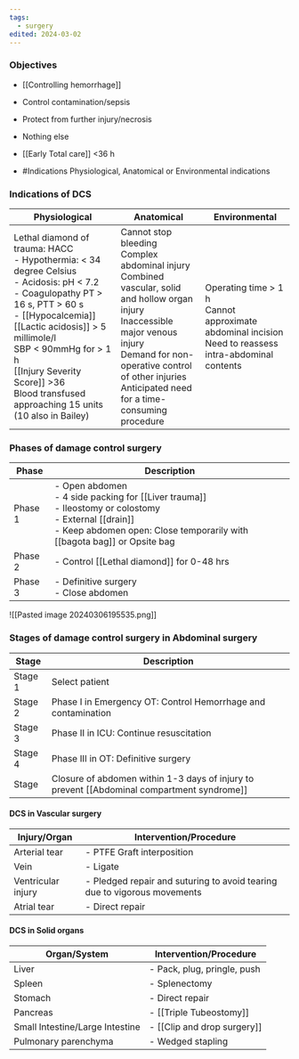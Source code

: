 ```yaml
---
tags:
  - surgery
edited: 2024-03-02
---
```


### Objectives
- [[Controlling hemorrhage]] 
- Control contamination/sepsis
- Protect from further injury/necrosis 
- Nothing else

- [[Early Total care]] <36 h 
- #Indications Physiological, Anatomical or Environmental indications
### Indications of DCS

| Physiological                                                                                                                                                                                                                                                                                                             | Anatomical                                                                                                                                                                                                                                        | Environmental                                                                                              |
| ------------------------------------------------------------------------------------------------------------------------------------------------------------------------------------------------------------------------------------------------------------------------------------------------------------------------- | ------------------------------------------------------------------------------------------------------------------------------------------------------------------------------------------------------------------------------------------------- | ---------------------------------------------------------------------------------------------------------- |
| Lethal diamond of trauma: HACC<br>- Hypothermia: < 34 degree Celsius<br>- Acidosis: pH < 7.2<br>- Coagulopathy PT > 16 s, PTT > 60 s<br>- [[Hypocalcemia]]<br>[[Lactic acidosis]] > 5 millimole/l<br>SBP < 90mmHg for > 1 h<br>[[Injury Severity Score]] >36<br>Blood transfused approaching 15 units (10 also in Bailey) | Cannot stop bleeding<br>Complex abdominal injury<br>Combined vascular, solid and hollow organ injury<br>Inaccessible major venous injury<br>Demand for non-operative control of other injuries<br>Anticipated need for a time-consuming procedure | Operating time > 1 h<br>Cannot approximate abdominal incision<br>Need to reassess intra-abdominal contents |

### Phases of damage control surgery

| Phase   | Description                                                                                                                                                                                     |
| ------- | ----------------------------------------------------------------------------------------------------------------------------------------------------------------------------------------------- |
| Phase 1 | - Open abdomen <br> - 4 side packing for [[Liver trauma]] <br> - Ileostomy or colostomy <br> - External [[drain]] <br> - Keep abdomen open: Close temporarily with [[bagota bag]] or Opsite bag |
| Phase 2 | - Control [[Lethal diamond]] for 0-48 hrs                                                                                                                                                       |
| Phase 3 | - Definitive surgery <br> - Close abdomen                                                                                                                                                       |

![[Pasted image 20240306195535.png]]

### Stages of damage control surgery in Abdominal surgery 

| Stage   | Description                                                            |
|---------|------------------------------------------------------------------------|
| Stage 1 | Select patient                                                        |
| Stage 2 | Phase I in Emergency OT: Control Hemorrhage and contamination         |
| Stage 3 | Phase II in ICU: Continue resuscitation                               |
| Stage 4 | Phase III in OT: Definitive surgery                                   |
| Stage   | Closure of abdomen within 1-3 days of injury to prevent [[Abdominal compartment syndrome]] |

#### DCS in Vascular surgery

| Injury/Organ           | Intervention/Procedure                                             |
|------------------------|--------------------------------------------------------------------|
| Arterial tear          | - PTFE Graft interposition                                          |
| Vein                   | - Ligate                                                            |
| Ventricular injury     | - Pledged repair and suturing to avoid tearing due to vigorous movements |
| Atrial tear            | - Direct repair                                                     |

#### DCS in Solid organs

| Organ/System                    | Intervention/Procedure      |
| ------------------------------- | --------------------------- |
| Liver                           | - Pack, plug, pringle, push |
| Spleen                          | - Splenectomy               |
| Stomach                         | - Direct repair             |
| Pancreas                        | - [[Triple Tubeostomy]]     |
| Small Intestine/Large Intestine | - [[Clip and drop surgery]] |
| Pulmonary parenchyma            | - Wedged stapling           |